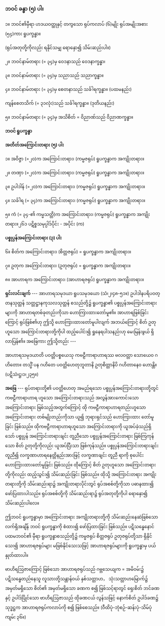 ### ဘဝင် ခန္ဓာ (၅) ပါး

၁။ ဘဝင်၏မှီရာ ဟဒယဝတ္ထုနှင့် တကွသော ရုပ်ကလာပ် (၆)မျိုး ရုပ်အမျိုးအစား (၅၄)ကား ရူပက္ခန္ဓာ။

(ရုပ်အတုတို့ကိုလည်း ရနိုင်သမျှ ရောနှော၍ သိမ်းဆည်းပါ။)

၂။ ဘဝင်နာမ်တရား (= ၃၄)မှ ဝေဒနာသည် ဝေဒနာက္ခန္ဓာ၊

၃။ ဘဝင်နာမ်တရား (= ၃၄)မှ သညာသည် သညာက္ခန္ဓာ။

၄။ ဘဝင်နာမ်တရား (= ၃၄)မှ စေတနာသည် သင်္ခါရက္ခန္ဓာ။ (ပထမနည်း)

ကျန်စေတသိက် (= ၃၁လုံး)သည် သင်္ခါရက္ခန္ဓာ။ (ဒုတိယနည်း)

၅။ ဘဝင်နာမ်တရား (= ၃၄)မှ အသိစိတ် = ဝိညာဏ်သည် ဝိညာဏက္ခန္ဓာ။

**ဘဝင် ရူပက္ခန္ဓာ**

**အတိတ်အကြောင်းတရား (၅) ပါး**

၁။ အဝိဇ္ဇာ (=၂၀)က အကြောင်းတရား၊ (ကမ္မဇရုပ်) ရူပက္ခန္ဓာက အကျိုးတရား။

၂။ တဏှာ (=၂၀)က အကြောင်းတရား၊ (ကမ္မဇရုပ်) ရူပက္ခန္ဓာက အကျိုးတရား။

၃။ ဥပါဒါန် (=၂၀)က အကြောင်းတရား၊ (ကမ္မဇရုပ်) ရူပက္ခန္ဓာက အကျိုးတရား။

၄။ သင်္ခါရ (= ၃၄)က အကြောင်းတရား၊ (ကမ္မဇရုပ်) ရူပက္ခန္ဓာက အကျိုးတရား။

၅။ ကံ (= ၃၄-၏ ကမ္မသတ္တိ)က အကြောင်းတရား၊ (ကမ္မဇရုပ်) ရူပက္ခန္ဓာက အကျိုးတရား။၂၆၁
ပဋိစ္စသမုပ္ပါဒ်ပိုင်း - အပိုင်း (က)

**ပစ္စုပ္ပန်အကြောင်းတရား (၃) ပါး**

၆။ စိတ်က အကြောင်းတရား၊ (စိတ္တဇရုပ်) = ရူပက္ခန္ဓာက အကျိုးတရား။

၇။ ဥတုက အကြောင်းတရား၊ (ဥတုဇရုပ်) = ရူပက္ခန္ဓာက အကျိုးတရား။

၈။ အာဟာရက အကြောင်းတရား၊ (အာဟာရဇရုပ်) ရူပက္ခန္ဓာက အကျိုးတရား။

**ရှင်းလင်းချက်** --- အာဟာရသမုဒယာ ရူပသမုဒယော (သံ၊၂၊၄၈-၅၁။) ဥပါဒါနပရိပဝတ္တနသုတ္တန်
သတ္တဋ္ဌာနကုသလသုတ္တန် စသည်တို့၌ ရူပက္ခန္ဓာ၏ ပစ္စုပ္ပန်အကြောင်းတရားများကို အာဟာရတစ်ခုတည်းကိုသာ
ဟောကြားထားတော်မူ၏။ အာဟာရဖြစ်ခြင်းကြောင့် ရုပ်ဖြစ်၏ဟု ဤသို့ ဟောကြားထားတော်မူပါလျက်
အဘယ်ကြောင့် စိတ် ဥတုဟူသော အကြောင်းတရားတို့ကိုပါ ထည့်ပေါင်း၍ ရှုနေရပါသနည်းဟု မေးမြန်းဖွယ်
ရှိလာပြန်၏။ အဖြေကား ဤသို့တည်း ---

အာဟာရသမုဒယာတိ ပဝတ္တိပစ္စယေသု ကဗဠီကာရာဟာရဿ ဗလဝတ္တာ သောယေ၀ ဂဟိတော။ တသ္မိံ
ပန ဂဟိတေ ပဝတ္တိဟေတုဘူတာနိ ဥတုစိတ္တာနိပိ ဂဟိတာနေ၀ ဟောန္တိ။ (ပဋိသံ၊ဋ္ဌ၊၁၊၂၃၅။)

**အဖြေ** --- ရုပ်တရားတို့၏ ပဝတ္တိဟေတု အမည်ရသော ပစ္စုပ္ပန်အကြောင်းတရားတို့တွင် ကဗဠီကာရာဟာရ
ဟူသော အကြောင်းတရားသည် အလွန်အားကောင်းသော အကြောင်းတရား ဖြစ်သည့်အတွက်ကြောင့် ထို
ကဗဠီကာရာဟာရတည်းဟူသော အကြောင်းတရား တစ်မျိုးတည်းကိုသာ ယူ၍ ဘုရားရှင်သည် ဟောကြားထား
တော်မူခြင်း ဖြစ်သည်။ ထိုကဗဠီကာရာဟာရဟူသော အကြောင်းတရားကို ယူအပ်ခဲ့သည်ရှိသော် ပစ္စုပ္ပန်
အကြောင်းတရားချင်း တူညီသော ပစ္စုပ္ပန်အကြောင်းတရား ဖြစ်ကြကုန်သော စိတ် ဥတုတို့ကိုလည်း ယူအပ်ပြီးသာ
ဖြစ်ကုန်သည်။ ပစ္စုပ္ပန်အကြောင်းတရားချင်း တူညီ၍ လက္ခဏာဟာရနေတ္တိနည်းအားဖြင့် လက္ခဏာချင်း တူညီ
ရာကို စုပေါင်း ဟောကြားထားတော်မူခြင်း ဖြစ်သည်။ ထိုကြောင့် စိတ် ဥတုဟူသော အကြောင်းတရားတို့ကိုလည်း
ထည့်သွင်း၍ သိမ်းဆည်းခြင်း ဖြစ်သည်။ ထိုသို့ အကြောင်းတရား အကျိုးတရားတို့ကို သိမ်းဆည်းရာ၌
အကျိုးတရားပိုင်းတွင် ရုပ်အစစ်တို့ကိုသာ ပဓာနထား၍ ဖော်ပြထားပါသည်။ ရုပ်အစစ်တို့ကို သိမ်းဆည်းရာ၌
ရုပ်အတုတို့ကိုပါ ရောနှော၍ သိမ်းဆည်းပါလေ။

ဤဘဝင် ရူပက္ခန္ဓာမှာ အကြောင်းတရား အကျိုးတရားတို့ကို သိမ်းဆည်းနေဆဲဖြစ်သော လက်ရှိအချိန်
ဘဝင် ရူပက္ခန္ဓာကို စံထား၍ ဖော်ပြထားခြင်း ဖြစ်သည်။ ပဋိသန္ဓေနောင် ပထမဘဝင်၏ မှီရာ ရူပက္ခန္ဓာစသည်တို့၌
ကမ္မဇရုပ် စိတ္တဇရုပ် ဥတုဇရုပ်တို့သာ ရှိနိုင်သေး၍ အာဟာရဇရုပ်များ မဖြစ်နိုင်သေးသဖြင့် အာဟာရဇရုပ်များကို
ရူပက္ခန္ဓာမှ ပယ်နှုတ်ထားပါ။

ဗာဟိရဩဇာကြောင့် ဖြစ်သော အာဟာရဇရုပ်သည် ဂဗ္ဘသေယျက = အမိဝမ်း၌ ပဋိသန္ဓေတည်နေသူ
လူသားတို့သန္တာန်ဝယ် နှစ်သတ္တာဟ， သုံးသတ္တာဟမြောက်၌ အမှတ်မရှိသော စိတ်၏ အမှတ်မရှိသော ခဏက
စ၍ ဖြစ်သင့်ရာတွင် ရှေးစိတ် ဘင်ခဏနှင့် ဥပါဒ်ပြိုင်သော ဗာဟိရဩဇာသည် ထိုခဏငယ် လွန်သဖြင့် နောက်စိတ်
ဥပါဒ်ခဏ၌ သုဒ္ဓဋ္ဌက အာဟာရဇရုပ်ကလာပ်ကို စ၍ ဖြစ်စေသည်။ (ဝီထိပုံ-ဘုံစဉ်-ဆန်းပုံ-သိမ်ပုံကျမ်း ၃၆။)
